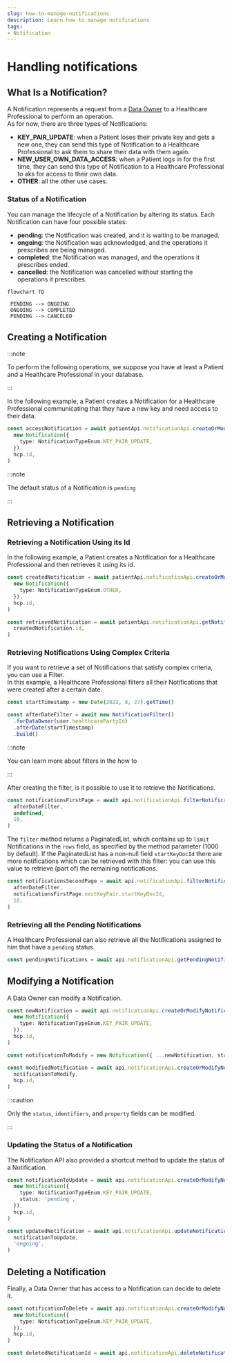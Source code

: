 ```yaml
---
slug: how-to-manage-notifications
description: Learn how to manage notifications
tags:
- Notification
---
```


# Handling notifications

## What Is a Notification?

A Notification represents a request from a [Data Owner](/sdks/glossary#data-owner) to a Healthcare Professional to perform 
an operation.  
As for now, there are three types of Notifications:

* **KEY_PAIR_UPDATE**: when a Patient loses their private key and gets a new one, they can send this type of Notification to a Healthcare Professional to ask them to share their data with them again.
* **NEW_USER_OWN_DATA_ACCESS**: when a Patient logs in for the first time, they can send this type of Notification to a Healthcare Professional to aks for access to their own data.
* **OTHER**: all the other use cases.

### Status of a Notification

You can manage the lifecycle of a Notification by altering its status. Each Notification can have four possible states:

* **pending**: the Notification was created, and it is waiting to be managed.
* **ongoing**: the Notification was acknowledged, and the operations it prescribes are being managed.
* **completed**: the Notification was managed, and the operations it prescribes ended.
* **cancelled**: the Notification was cancelled without starting the operations it prescribes.

```mermaid
flowchart TD
 
 PENDING --> ONGOING
 ONGOING --> COMPLETED
 PENDING --> CANCELED
```

## Creating a Notification

:::note

To perform the following operations, we suppose you have at least a Patient and a Healthcare Professional in your database.

:::

In the following example, a Patient creates a Notification for a Healthcare Professional communicating that they have a new
 key and need access to their data.

<!-- file://code-samples/how-to/manage-notifications/index.mts snippet:create a notification as patient-->
```typescript
const accessNotification = await patientApi.notificationApi.createOrModifyNotification(
  new Notification({
    type: NotificationTypeEnum.KEY_PAIR_UPDATE,
  }),
  hcp.id,
)
```

:::note

The default status of a Notification is `pending`

:::

## Retrieving a Notification

### Retrieving a Notification Using its Id

In the following example, a Patient creates a Notification for a Healthcare Professional and then retrieves it using its
 id.

<!-- file://code-samples/how-to/manage-notifications/index.mts snippet:creates a notification, then retrieves it-->
```typescript
const createdNotification = await patientApi.notificationApi.createOrModifyNotification(
  new Notification({
    type: NotificationTypeEnum.OTHER,
  }),
  hcp.id,
)

const retrievedNotification = await patientApi.notificationApi.getNotification(
  createdNotification.id,
)
```

### Retrieving Notifications Using Complex Criteria

If you want to retrieve a set of Notifications that satisfy complex criteria, you can use a Filter.  
In this example, a Healthcare Professional filters all their Notifications that were created after a certain date.

<!-- file://code-samples/how-to/manage-notifications/index.mts snippet:creates after date filter-->
```typescript
const startTimestamp = new Date(2022, 8, 27).getTime()

const afterDateFilter = await new NotificationFilter()
  .forDataOwner(user.healthcarePartyId)
  .afterDate(startTimestamp)
  .build()
```

:::note

You can learn more about filters in the how to

:::

After creating the filter, is it possible to use it to retrieve the Notifications.

<!-- file://code-samples/how-to/manage-notifications/index.mts snippet:gets the first page of results-->
```typescript
const notificationsFirstPage = await api.notificationApi.filterNotifications(
  afterDateFilter,
  undefined,
  10,
)
```

The `filter` method returns a PaginatedList, which contains up to `limit` Notifications in the `rows` field, as specified by the method parameter (1000 by default).
If  the PaginatedList has a non-null field `startKeyDocId` there are more notifications which can be retrieved with this filter: you can use this value to retrieve (part of) the remaining notifications.

<!-- file://code-samples/how-to/manage-notifications/index.mts snippet:gets the second page of results-->
```typescript
const notificationsSecondPage = await api.notificationApi.filterNotifications(
  afterDateFilter,
  notificationsFirstPage.nextKeyPair.startKeyDocId,
  10,
)
```

### Retrieving all the Pending Notifications

A Healthcare Professional can also retrieve all the Notifications assigned to him that have a `pending` status.

<!-- file://code-samples/how-to/manage-notifications/index.mts snippet:gets the pending notifications-->
```typescript
const pendingNotifications = await api.notificationApi.getPendingNotificationsAfter()
```

## Modifying a Notification

A Data Owner can modify a Notification.

<!-- file://code-samples/how-to/manage-notifications/index.mts snippet:modifies a notification-->
```typescript
const newNotification = await api.notificationApi.createOrModifyNotification(
  new Notification({
    type: NotificationTypeEnum.KEY_PAIR_UPDATE,
  }),
  hcp.id,
)

const notificationToModify = new Notification({ ...newNotification, status: 'ongoing' })

const modifiedNotification = await api.notificationApi.createOrModifyNotification(
  notificationToModify,
  hcp.id,
)
```

:::caution

Only the `status`, `identifiers`, and `property` fields can be modified.

:::

### Updating the Status of a Notification

The Notification API also provided a shortcut method to update the status of a Notification.

<!-- file://code-samples/how-to/manage-notifications/index.mts snippet:updates notification status-->
```typescript
const notificationToUpdate = await api.notificationApi.createOrModifyNotification(
  new Notification({
    type: NotificationTypeEnum.KEY_PAIR_UPDATE,
    status: 'pending',
  }),
  hcp.id,
)

const updatedNotification = await api.notificationApi.updateNotificationStatus(
  notificationToUpdate,
  'ongoing',
)
```

## Deleting a Notification

Finally, a Data Owner that has access to a Notification can decide to delete it.

<!-- file://code-samples/how-to/manage-notifications/index.mts snippet:deletes a notification-->
```typescript
const notificationToDelete = await api.notificationApi.createOrModifyNotification(
  new Notification({
    type: NotificationTypeEnum.KEY_PAIR_UPDATE,
  }),
  hcp.id,
)

const deletedNotificationId = await api.notificationApi.deleteNotification(notificationToDelete.id)
```
